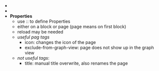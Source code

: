 -
-
- **Properties**
	- use \:: to define Properties
	- either on a block or page (page means on first block)
	- reload may be needed
	- *useful pag tags*
		- icon: changes the icon of the page
		- exclude-from-graph-view: page does not show up in the graph view
	- *not useful tags*:
		- title: manual title overwrite, also renames the page
